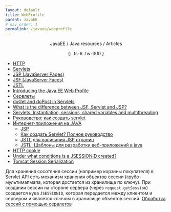 ```yaml
---
layout: default
title: WebProfile
parent: JavaEE
# nav_order: 1
permalink: /javaee/webprofile
---
```

<div align="center" markdown="1">
JavaEE / Java resources / Articles

{: .fs-6 .fw-300 }
</div>

- <a href="https://en.wikipedia.org/wiki/Hypertext_Transfer_Protocol/">HTTP</a>
- <a href="https://stackoverflow.com/tags/servlets/info/">Servlets</a>
- <a href="https://stackoverflow.com/tags/jsp/info/">JSP (JavaServer Pages)</a>
- <a href="https://stackoverflow.com/tags/jsf/info/">JSF (JavaServer Faces)</a>
- <a href="https://stackoverflow.com/tags/jstl/info/">JSTL</a>
- <a href="https://jaxenter.com/introducing-the-java-ee-web-profile-103275.html/">Introducing the Java EE Web Profile</a>
- <a href="http://java-course.ru/student/book1/servlet/">Сервлеты</a>
- <a href="https://stackoverflow.com/questions/2349633/doget-and-dopost-in-servlets/">doGet and doPost in Servlets</a>
- <a href="https://stackoverflow.com/questions/2095397/what-is-the-difference-between-jsf-servlet-and-jsp/">What is the difference between JSF, Servlet and JSP?</a>
- <a href="https://stackoverflow.com/questions/3106452/how-do-servlets-work-instantiation-sessions-shared-variables-and-multithreadi/">Servlets: Instantiation, sessions, shared variables and multithreading</a>
- <a href="https://devcolibri.com/как-создать-servlet-полное-руководство/">Руководство: как создать servlet</a>
- <a href="http://java-course.ru/student/book1/servlet/">Интернет-приложения на JAVA</a>
  - <a href="http://java-course.ru/student/book1/jsp/">JSP</a>
  - [Как создать Servlet? Полное руководство](https://devcolibri.com/как-создать-servlet-полное-руководство)
  - [JSTL для написания JSP страниц](https://devcolibri.com/jstl-для-написания-jsp-страниц/)
  - <a href="http://javatutor.net/articles/jstl-patterns-for-developing-web-application-1">JSTL: Шаблоны для разработки веб-приложений в java</a>
-  <a href="https://ru.wikipedia.org/wiki/HTTP_cookie">HTTP cookie</a></h3>
-  <a href="http://stackoverflow.com/questions/595872/under-what-conditions-is-a-jsessionid-created">Under what conditions is a JSESSIONID created?</a>
-  <a href="http://halyph.blogspot.ru/2014/08/how-to-disable-tomcat-session.html">Tomcat Session Serialization</a>

Для хранения сосотяния сессии (например корзины покупателя) в Servlet API есть механизм хранения объектов сессии (грубо- мультимапмапа, которая достается из хранилища по ключу). При создании сессии на стороне сервера (через `request.getSession`) создается кука `JSESSIONID`, которая передается между клиентом и сервером и является ключом в хранилище объектов сессий.
<a href="http://javatutor.net/books/tiej/servlets#_Toc39472970">Обработка сессий с помощью сервлетов</a>
